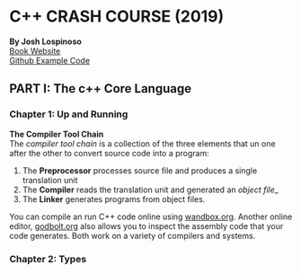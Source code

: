 # C++ CRASH COURSE (2019)
__By Josh Lospinoso__  
[Book Website](https://ccc.codes/)  
[Github Example Code](https://github.com/JLospinoso/ccc)

## PART I: The c++ Core Language

### Chapter 1: Up and Running
__The Compiler Tool Chain__  
The _compiler tool chain_ is a collection of the three elements that un one after the other to convert source code into a program:  
1. The __Preprocessor__ processes source file and produces a single translation unit
2. The __Compiler__ reads the translation unit and generated an _object file__  
3. The __Linker__ generates programs from object files.  

You can compile an run  C++ code online using [wandbox.org](https://wandbox.org/). Another online editor, [godbolt.org](https://www.godbolt.org/) also allows you to inspect the assembly code that your code generates. Both work on a variety of compilers and systems.  


### Chapter 2: Types 
